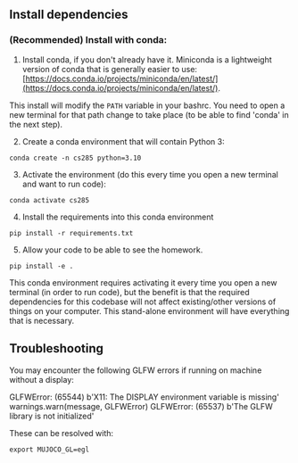 ## Install dependencies

### (Recommended) Install with conda:

1. Install conda, if you don't already have it. Miniconda is a lightweight version of conda that is generally easier to use: [https://docs.conda.io/projects/miniconda/en/latest/](https://docs.conda.io/projects/miniconda/en/latest/).


This install will modify the `PATH` variable in your bashrc.
You need to open a new terminal for that path change to take place (to be able to find 'conda' in the next step).

2. Create a conda environment that will contain Python 3:
```
conda create -n cs285 python=3.10
```

3. Activate the environment (do this every time you open a new terminal and want to run code):
```
conda activate cs285
```

4. Install the requirements into this conda environment
```
pip install -r requirements.txt
```

5. Allow your code to be able to see the homework.
```
pip install -e .
```

This conda environment requires activating it every time you open a new terminal (in order to run code), but the benefit is that the required dependencies for this codebase will not affect existing/other versions of things on your computer. This stand-alone environment will have everything that is necessary.



## Troubleshooting 

You may encounter the following GLFW errors if running on machine without a display:

GLFWError: (65544) b'X11: The DISPLAY environment variable is missing'
  warnings.warn(message, GLFWError)
GLFWError: (65537) b'The GLFW library is not initialized'

These can be resolved with:
```
export MUJOCO_GL=egl
```